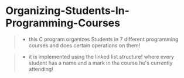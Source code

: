 # Organizing-Students-In-Programming-Courses

> * this C program organizes Students in 7 different programming courses and does certain operations on them!

> * it is implemented using the linked list structure! where every student has a name and a mark in the course he's currently attending!


